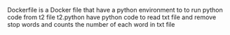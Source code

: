 Dockerfile is a Docker file that have a python environment to to run python code from t2 file 
t2.python have python code to read txt file and remove stop words and counts the number of each word in txt file

